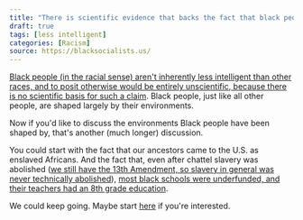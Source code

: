 ```yaml
---
title: "There is scientific evidence that backs the fact that black people are just less intelligent than other races; that's just how it is."
draft: true
tags: [less intelligent]
categories: [Racism]
source: https://blacksocialists.us/
---
```


[Black people (in the racial sense) aren't inherently less intelligent than other races, and to posit otherwise would be entirely unscientific, because there is no scientific basis for such a claim](https://www.cell.com/ajhg/pdf/S0002-9297(18)30363-X.pdf). Black people, just like all other people, are shaped largely by their environments.  
  
Now if you'd like to discuss the environments Black people have been shaped by, that's another (much longer) discussion.  
  
You could start with the fact that our ancestors came to the U.S. as enslaved Africans. And the fact that, even after chattel slavery was abolished ([we still have the 13th Amendment, so slavery in general was never technically abolished](https://www.history.com/news/13th-amendment-slavery-loophole-jim-crow-prisons)), [most black schools were underfunded, and their teachers had an 8th grade education](https://www.aft.org/periodical/american-educator/summer-2004/jim-crows-schools).  
  
We could keep going. Maybe start [here](https://www.racialequitytools.org/resourcefiles/race_power_policy_workbook.pdf) if you're interested.

